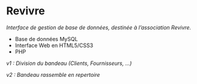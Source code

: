 Revivre
=======

_Interface de gestion de base de données, destinée à l’association Revivre._

* Base de données MySQL
* Interface Web en HTML5/CSS3
* PHP

*v1 : Division du bandeau (Clients, Fournisseurs, ...)*

*v2 : Bandeau rassemble en repertoire*

